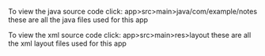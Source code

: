 To view the java source code click: app>src>main>java/com/example/notes
these are all the java files used for this app

To view the xml source code click: app>src>main>res>layout
these are all the xml layout files used for this app
